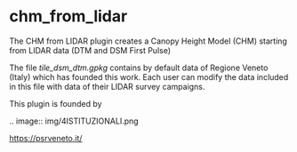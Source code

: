# chm_from_lidar
The CHM from LIDAR plugin creates a Canopy Height Model (CHM) starting from LIDAR data (DTM and DSM First Pulse)


The file *tile_dsm_dtm.gpkg* contains by default data of Regione Veneto (Italy) which has founded this work. Each user can modify the data included in this file with data of their LIDAR survey campaigns.

This plugin is founded by 

.. image:: img/4ISTITUZIONALI.png

https://psrveneto.it/
